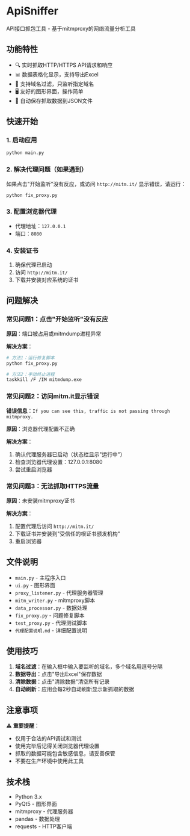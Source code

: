 # ApiSniffer

API接口抓包工具 - 基于mitmproxy的网络流量分析工具

## 功能特性

- 🔍 实时抓取HTTP/HTTPS API请求和响应
- 📊 数据表格化显示，支持导出Excel
- 🎯 支持域名过滤，只监听指定域名
- 🖥️ 友好的图形界面，操作简单
- 📝 自动保存抓取数据到JSON文件

## 快速开始

### 1. 启动应用
```bash
python main.py
```

### 2. 解决代理问题（如果遇到）
如果点击"开始监听"没有反应，或访问 `http://mitm.it/` 显示错误，请运行：
```bash
python fix_proxy.py
```

### 3. 配置浏览器代理
- 代理地址：`127.0.0.1`
- 端口：`8080`

### 4. 安装证书
1. 确保代理已启动
2. 访问 `http://mitm.it/`
3. 下载并安装对应系统的证书

## 问题解决

### 常见问题1：点击"开始监听"没有反应
**原因**：端口被占用或mitmdump进程异常

**解决方案**：
```bash
# 方法1：运行修复脚本
python fix_proxy.py

# 方法2：手动终止进程
taskkill /F /IM mitmdump.exe
```

### 常见问题2：访问mitm.it显示错误
**错误信息**：`If you can see this, traffic is not passing through mitmproxy.`

**原因**：浏览器代理配置不正确

**解决方案**：
1. 确认代理服务器已启动（状态栏显示"运行中"）
2. 检查浏览器代理设置：127.0.0.1:8080
3. 尝试重启浏览器

### 常见问题3：无法抓取HTTPS流量
**原因**：未安装mitmproxy证书

**解决方案**：
1. 配置代理后访问 `http://mitm.it/`
2. 下载证书并安装到"受信任的根证书颁发机构"
3. 重启浏览器

## 文件说明

- `main.py` - 主程序入口
- `ui.py` - 图形界面
- `proxy_listener.py` - 代理服务器管理
- `mitm_writer.py` - mitmproxy脚本
- `data_processor.py` - 数据处理
- `fix_proxy.py` - 问题修复脚本
- `test_proxy.py` - 代理测试脚本
- `代理配置说明.md` - 详细配置说明

## 使用技巧

1. **域名过滤**：在输入框中输入要监听的域名，多个域名用逗号分隔
2. **数据导出**：点击"导出Excel"保存数据
3. **清除数据**：点击"清除数据"清空所有记录
4. **自动刷新**：应用会每2秒自动刷新显示新抓取的数据

## 注意事项

⚠️ **重要提醒**：
- 仅用于合法的API调试和测试
- 使用完毕后记得关闭浏览器代理设置
- 抓取的数据可能包含敏感信息，请妥善保管
- 不要在生产环境中使用此工具

## 技术栈

- Python 3.x
- PyQt5 - 图形界面
- mitmproxy - 代理服务器
- pandas - 数据处理
- requests - HTTP客户端